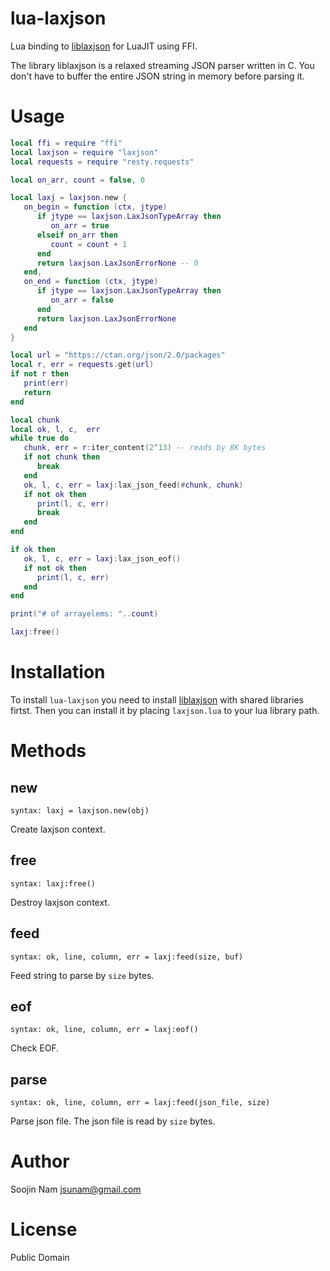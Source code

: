 lua-laxjson
====
Lua binding to [liblaxjson](https://github.com/andrewrk/liblaxjson)
for LuaJIT using FFI.

The library liblaxjson is a relaxed streaming JSON parser written in C.
You don't have to buffer the entire JSON string in memory before parsing it.

Usage
=====

````lua
local ffi = require "ffi"
local laxjson = require "laxjson"
local requests = require "resty.requests"

local on_arr, count = false, 0

local laxj = laxjson.new {
   on_begin = function (ctx, jtype)
      if jtype == laxjson.LaxJsonTypeArray then
         on_arr = true
      elseif on_arr then
         count = count + 1
      end
      return laxjson.LaxJsonErrorNone -- 0
   end,
   on_end = function (ctx, jtype)
      if jtype == laxjson.LaxJsonTypeArray then
         on_arr = false
      end
      return laxjson.LaxJsonErrorNone
   end
}

local url = "https://ctan.org/json/2.0/packages"
local r, err = requests.get(url)
if not r then
   print(err)
   return
end

local chunk
local ok, l, c,  err
while true do
   chunk, err = r:iter_content(2^13) -- reads by 8K bytes
   if not chunk then
      break
   end
   ok, l, c, err = laxj:lax_json_feed(#chunk, chunk)
   if not ok then
      print(l, c, err)
      break
   end
end

if ok then
   ok, l, c, err = laxj:lax_json_eof()
   if not ok then
      print(l, c, err)
   end
end

print("# of arrayelems: "..count)

laxj:free()
````

Installation
============
To install `lua-laxjson` you need to install
[liblaxjson](https://github.com/andrewrk/liblaxjson#installation)
with shared libraries firtst.
Then you can install it by placing `laxjson.lua` to your lua library path.

Methods
=======

new
---
`syntax: laxj = laxjson.new(obj)`

Create laxjson context.

free
----
`syntax: laxj:free()`

Destroy laxjson context.

feed
----
`syntax: ok, line, column, err = laxj:feed(size, buf)`

Feed string to parse by `size` bytes.

eof
---
`syntax: ok, line, column, err = laxj:eof()`

Check EOF.

parse
-----
`syntax: ok, line, column, err = laxj:feed(json_file, size)`

Parse json file. The json file is read by `size` bytes.

Author
======
Soojin Nam jsunam@gmail.com

License
=======
Public Domain
